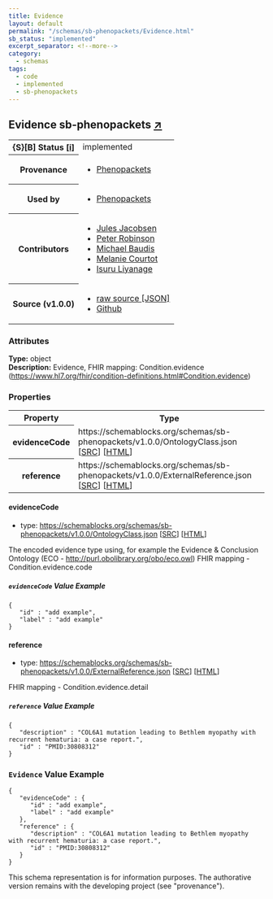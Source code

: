 ```yaml
---
title: Evidence
layout: default
permalink: "/schemas/sb-phenopackets/Evidence.html"
sb_status: "implemented"
excerpt_separator: <!--more-->
category:
  - schemas
tags:
  - code
  - implemented
  - sb-phenopackets
---
```



<div id="schema-header-title">
  <h2>Evidence <span id="schema-header-title-project">sb-phenopackets <a href="https://github.com/ga4gh-schemablocks/sb-phenopackets" target="_BLANK">&nearr;</a></span> </h2>
</div>

<table id="schema-header-table">
  <tr>
    <th>{S}[B] Status <a href="https://schemablocks.org/about/sb-status-levels.html">[i]</a></th>
    <td><div id="schema-header-status">implemented</div></td>
  </tr>

  <tr>
    <th>Provenance</th>
    <td>
      <ul>
<li><a href="https://github.com/phenopackets/phenopacket-schema/blob/master/docs/evidence.rst">Phenopackets</a></li>
      </ul>
    </td>
  </tr>
  <tr>
    <th>Used by</th>
    <td>
      <ul>
<li><a href="https://github.com/phenopackets/phenopacket-schema/blob/master/docs/evidence.rst">Phenopackets</a></li>
      </ul>
    </td>
  </tr>

<!--more-->

  <tr>
    <th>Contributors</th>
    <td>
      <ul>
<li><a href="https://orcid.org/0000-0002-3265-15918">Jules Jacobsen</a></li>
<li><a href="https://orcid.org/0000-0002-0736-91998">Peter Robinson</a></li>
<li><a href="https://orcid.org/0000-0002-9903-4248">Michael Baudis</a></li>
<li><a href="https://orcid.org/0000-0002-9551-6370">Melanie Courtot</a></li>
<li><a href="https://orcid.org/0000-0002-4839-5158">Isuru Liyanage</a></li>
      </ul>
    </td>
  </tr>
  <tr>
    <th>Source (v1.0.0)</th>
    <td>
      <ul>
        <li><a href="current/Evidence.json" target="_BLANK">raw source [JSON]</a></li>
        <li><a href="https://github.com/ga4gh-schemablocks/sb-phenopackets/blob/master/schemas/Evidence.yaml" target="_BLANK">Github</a></li>
      </ul>
    </td>
  </tr>
</table>

<div id="schema-attributes-title">
  <h3>Attributes</h3>
</div>

  
__Type:__ object  
__Description:__ Evidence, FHIR mapping: Condition.evidence (https://www.hl7.org/fhir/condition-definitions.html#Condition.evidence)


### Properties

<table id="schema-properties-table">
  <tr>
    <th>Property</th>
    <th>Type</th>
  </tr>
  <tr>
    <th>evidenceCode</th>
    <td>https://schemablocks.org/schemas/sb-phenopackets/v1.0.0/OntologyClass.json [<a href="https://schemablocks.org/schemas/sb-phenopackets/v1.0.0/OntologyClass.json" target="_BLANK">SRC</a>] [<a href="https://schemablocks.org/schemas/sb-phenopackets/OntologyClass.html" target="_BLANK">HTML</a>]</td>
  </tr>
  <tr>
    <th>reference</th>
    <td>https://schemablocks.org/schemas/sb-phenopackets/v1.0.0/ExternalReference.json [<a href="https://schemablocks.org/schemas/sb-phenopackets/v1.0.0/ExternalReference.json" target="_BLANK">SRC</a>] [<a href="https://schemablocks.org/schemas/sb-phenopackets/ExternalReference.html" target="_BLANK">HTML</a>]</td>
  </tr>

</table>


#### evidenceCode

* type: https://schemablocks.org/schemas/sb-phenopackets/v1.0.0/OntologyClass.json [<a href="https://schemablocks.org/schemas/sb-phenopackets/v1.0.0/OntologyClass.json" target="_BLANK">SRC</a>] [<a href="https://schemablocks.org/schemas/sb-phenopackets/OntologyClass.html" target="_BLANK">HTML</a>]

The encoded evidence type using, for example the Evidence & Conclusion Ontology
(ECO - http://purl.obolibrary.org/obo/eco.owl)
FHIR mapping - Condition.evidence.code


##### `evidenceCode` Value Example  

```
{
   "id" : "add example",
   "label" : "add example"
}
```

#### reference

* type: https://schemablocks.org/schemas/sb-phenopackets/v1.0.0/ExternalReference.json [<a href="https://schemablocks.org/schemas/sb-phenopackets/v1.0.0/ExternalReference.json" target="_BLANK">SRC</a>] [<a href="https://schemablocks.org/schemas/sb-phenopackets/ExternalReference.html" target="_BLANK">HTML</a>]

FHIR mapping - Condition.evidence.detail


##### `reference` Value Example  

```
{
   "description" : "COL6A1 mutation leading to Bethlem myopathy with recurrent hematuria: a case report.",
   "id" : "PMID:30808312"
}
```


### `Evidence` Value Example  

```
{
   "evidenceCode" : {
      "id" : "add example",
      "label" : "add example"
   },
   "reference" : {
      "description" : "COL6A1 mutation leading to Bethlem myopathy with recurrent hematuria: a case report.",
      "id" : "PMID:30808312"
   }
}
```
<div id="schema-footer">
This schema representation is for information purposes. The authorative 
version remains with the developing project (see "provenance").
</div>


